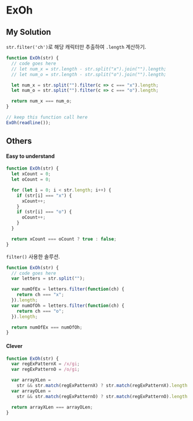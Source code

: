 # ExOh

## My Solution

`str.filter('ch')`로 해당 캐릭터만 추출하여 `.length` 계산하기.

```javascript
function ExOh(str) {
  // code goes here
  // let num_x = str.length - str.split("x").join("").length;
  // let num_o = str.length - str.split("o").join("").length;

  let num_x = str.split("").filter(c => c === "x").length;
  let num_o = str.split("").filter(c => c === "o").length;

  return num_x === num_o;
}

// keep this function call here
ExOh(readline());
```

## Others

#### Easy to understand

```javascript
function ExOh(str) {
  let xCount = 0;
  let oCount = 0;

  for (let i = 0; i < str.length; i++) {
    if (str[i] === "x") {
      xCount++;
    }
    if (str[i] === "o") {
      oCount++;
    }
  }

  return xCount === oCount ? true : false;
}
```

`filter()` 사용한 솔루션.

```javascript
function ExOh(str) {
  // code goes here
  var letters = str.split("");

  var numOfEx = letters.filter(function(ch) {
    return ch === "x";
  }).length;
  var numOfOh = letters.filter(function(ch) {
    return ch === "o";
  }).length;

  return numOfEx === numOfOh;
}
```

#### Clever

```javascript
function ExOh(str) {
  var regExPatternX = /x/gi;
  var regExPatternO = /o/gi;

  var arrayXLen =
    str && str.match(regExPatternX) ? str.match(regExPatternX).length : 0;
  var arrayOLen =
    str && str.match(regExPatternO) ? str.match(regExPatternO).length : 0;

  return arrayXLen === arrayOLen;
}
```
